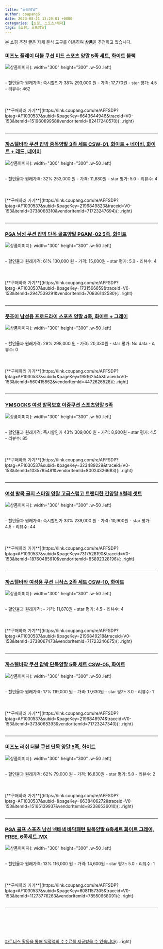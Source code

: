 ```yaml
---
title: "골프양말"
author: coupang6
date: 2023-08-21 13:29:01 +0800
categories: [쇼핑, 스포츠/레저]
tags: [쇼핑, 골프양말]
---
```


본 쇼핑 추천 글은 자체 분석 도구를 이용하여 [**상품**](https://link.coupang.com/a/bao1ui)을 추천하고 있습니다.

### [미즈노 플레이 더블 쿠션 미드 스포츠 양말 5족 세트, 화이트 블랙](https://link.coupang.com/re/AFFSDP?lptag=AF1030537&subid=&pageKey=6643644946&traceid=V0-153&itemId=15196089958&vendorItemId=82417240570)

![상품이미지](https://thumbnail9.coupangcdn.com/thumbnails/remote/230x230ex/image/retail/images/2022/07/14/17/0/99f9d943-a741-4846-8eda-cd3a6dc09e60.jpg){: width="300" height="300" .w-50 .left}


<br>
- 할인율과 원래가격: 즉시할인가 38%  293,000   원
- 가격: 17,770원
- star 평가: 4.5
- 리뷰수: 462
<br>
<br>
<br>
<br>
[**구매하러 가기**](https://link.coupang.com/re/AFFSDP?lptag=AF1030537&subid=&pageKey=6643644946&traceid=V0-153&itemId=15196089958&vendorItemId=82417240570){: .right}
<br>
<br>

---

### [까스텔바작 쿠션 압박 중목양말 3족 세트 CSW-01, 화이트 + 네이비, 화이트 + 레드, 네이비](https://link.coupang.com/re/AFFSDP?lptag=AF1030537&subid=&pageKey=2196849823&traceid=V0-153&itemId=3738068310&vendorItemId=71723247694)

![상품이미지](https://thumbnail10.coupangcdn.com/thumbnails/remote/230x230ex/image/retail/images/2020/09/22/16/4/332aa573-916b-492c-a1b6-a5a4a4e5f36e.jpg){: width="300" height="300" .w-50 .left}


<br>
- 할인율과 원래가격: 32%  253,000   원
- 가격: 11,880원
- star 평가: 5.0
- 리뷰수: 4
<br>
<br>
<br>
<br>
[**구매하러 가기**](https://link.coupang.com/re/AFFSDP?lptag=AF1030537&subid=&pageKey=2196849823&traceid=V0-153&itemId=3738068310&vendorItemId=71723247694){: .right}
<br>
<br>

---

### [PGA 남성 쿠션 압박 단목 골프양말 PGAM-02 5족, 화이트](https://link.coupang.com/re/AFFSDP?lptag=AF1030537&subid=&pageKey=1731566659&traceid=V0-153&itemId=2947539291&vendorItemId=70936142580)

![상품이미지](https://thumbnail10.coupangcdn.com/thumbnails/remote/230x230ex/image/retail/images/2020/06/12/19/8/4667fdf3-0e99-4aa2-b424-16628bf8ae56.jpg){: width="300" height="300" .w-50 .left}


<br>
- 할인율과 원래가격: 61%  130,000   원
- 가격: 15,000원
- star 평가: 5.0
- 리뷰수: 4
<br>
<br>
<br>
<br>
[**구매하러 가기**](https://link.coupang.com/re/AFFSDP?lptag=AF1030537&subid=&pageKey=1731566659&traceid=V0-153&itemId=2947539291&vendorItemId=70936142580){: .right}
<br>
<br>

---

### [풋조이 남성용 프로드라이 스포츠 양말 4족, 화이트 + 그레이](https://link.coupang.com/re/AFFSDP?lptag=AF1030537&subid=&pageKey=195162545&traceid=V0-153&itemId=560415862&vendorItemId=4472626528)

![상품이미지](https://thumbnail9.coupangcdn.com/thumbnails/remote/230x230ex/image/retail/images/2019/03/07/17/4/f869130d-843c-4335-b68b-c7b7e367562f.jpg){: width="300" height="300" .w-50 .left}


<br>
- 할인율과 원래가격: 29%  298,000   원
- 가격: 20,330원
- star 평가: No data
- 리뷰수: 0
<br>
<br>
<br>
<br>
[**구매하러 가기**](https://link.coupang.com/re/AFFSDP?lptag=AF1030537&subid=&pageKey=195162545&traceid=V0-153&itemId=560415862&vendorItemId=4472626528){: .right}
<br>
<br>

---

### [YMSOCKS 여성 발목보호 이중쿠션 스포츠양말 5족](https://link.coupang.com/re/AFFSDP?lptag=AF1030537&subid=&pageKey=323489229&traceid=V0-153&itemId=1035785481&vendorItemId=80024326683)

![상품이미지](https://thumbnail10.coupangcdn.com/thumbnails/remote/230x230ex/image/vendor_inventory/6bb2/abe047d9a0c73e6bd0a42eb33946227af03993ad2e24ad8ecf706a9cbcd5.jpg){: width="300" height="300" .w-50 .left}


<br>
- 할인율과 원래가격: 즉시할인가 43%  309,000   원
- 가격: 8,900원
- star 평가: 4.5
- 리뷰수: 85
<br>
<br>
<br>
<br>
[**구매하러 가기**](https://link.coupang.com/re/AFFSDP?lptag=AF1030537&subid=&pageKey=323489229&traceid=V0-153&itemId=1035785481&vendorItemId=80024326683){: .right}
<br>
<br>

---

### [여성 발목 골지 스마일 양말 고급스럽고 트랜디한 긴양말 5켤레 셋트](https://link.coupang.com/re/AFFSDP?lptag=AF1030537&subid=&pageKey=7317528190&traceid=V0-153&itemId=18760485610&vendorItemId=85892328196)

![상품이미지](https://thumbnail9.coupangcdn.com/thumbnails/remote/230x230ex/image/vendor_inventory/ec59/db4bd59cc7908fbed15f60289b1c8a1399969557ae38c36b7da8acdc574c.jpg){: width="300" height="300" .w-50 .left}


<br>
- 할인율과 원래가격: 즉시할인가 33%  239,000   원
- 가격: 10,900원
- star 평가: 4.5
- 리뷰수: 44
<br>
<br>
<br>
<br>
[**구매하러 가기**](https://link.coupang.com/re/AFFSDP?lptag=AF1030537&subid=&pageKey=7317528190&traceid=V0-153&itemId=18760485610&vendorItemId=85892328196){: .right}
<br>
<br>

---

### [까스텔바작 여성용 쿠션 니삭스 2족 세트 CSW-10, 화이트](https://link.coupang.com/re/AFFSDP?lptag=AF1030537&subid=&pageKey=2196849218&traceid=V0-153&itemId=3738067473&vendorItemId=71723246675)

![상품이미지](https://thumbnail6.coupangcdn.com/thumbnails/remote/230x230ex/image/retail/images/2020/09/22/16/4/76e2800b-9b78-411d-9b60-9e9a1267d03b.jpg){: width="300" height="300" .w-50 .left}


<br>
- 할인율과 원래가격: 
- 가격: 11,870원
- star 평가: 4.5
- 리뷰수: 4
<br>
<br>
<br>
<br>
[**구매하러 가기**](https://link.coupang.com/re/AFFSDP?lptag=AF1030537&subid=&pageKey=2196849218&traceid=V0-153&itemId=3738067473&vendorItemId=71723246675){: .right}
<br>
<br>

---

### [까스텔바작 쿠션 압박 단목양말 5족 세트 CSW-05, 화이트](https://link.coupang.com/re/AFFSDP?lptag=AF1030537&subid=&pageKey=2196848974&traceid=V0-153&itemId=3738068393&vendorItemId=71723247340)

![상품이미지](https://thumbnail10.coupangcdn.com/thumbnails/remote/230x230ex/image/retail/images/147714966875870-f30251b1-3a47-4208-b3fd-cedbe2cead79.jpg){: width="300" height="300" .w-50 .left}


<br>
- 할인율과 원래가격: 17%  119,000   원
- 가격: 17,630원
- star 평가: 3.0
- 리뷰수: 1
<br>
<br>
<br>
<br>
[**구매하러 가기**](https://link.coupang.com/re/AFFSDP?lptag=AF1030537&subid=&pageKey=2196848974&traceid=V0-153&itemId=3738068393&vendorItemId=71723247340){: .right}
<br>
<br>

---

### [미즈노 러쉬 더블 쿠션 단목 양말 5족, 화이트](https://link.coupang.com/re/AFFSDP?lptag=AF1030537&subid=&pageKey=6638406272&traceid=V0-153&itemId=15165139937&vendorItemId=82386536010)

![상품이미지](https://thumbnail8.coupangcdn.com/thumbnails/remote/230x230ex/image/retail/images/2022/07/12/10/6/a68d97e1-b48c-43d0-8c66-374cd08253f9.jpg){: width="300" height="300" .w-50 .left}


<br>
- 할인율과 원래가격: 62%  79,000   원
- 가격: 16,830원
- star 평가: 5.0
- 리뷰수: 2
<br>
<br>
<br>
<br>
[**구매하러 가기**](https://link.coupang.com/re/AFFSDP?lptag=AF1030537&subid=&pageKey=6638406272&traceid=V0-153&itemId=15165139937&vendorItemId=82386536010){: .right}
<br>
<br>

---

### [PGA 골프 스포츠 남성 넥배색 바닥패턴 발목양말 6족세트 화이트 그레이, FREE, 6족세트_MX](https://link.coupang.com/re/AFFSDP?lptag=AF1030537&subid=&pageKey=6081157305&traceid=V0-153&itemId=11273776263&vendorItemId=78550658091)

![상품이미지](https://thumbnail10.coupangcdn.com/thumbnails/remote/230x230ex/image/vendor_inventory/7297/2425509315541e6ab8fbbe6031d2ac1d14b8059a80dc9f976b925470b319.jpg){: width="300" height="300" .w-50 .left}


<br>
- 할인율과 원래가격: 13%  116,000   원
- 가격: 14,600원
- star 평가: 5.0
- 리뷰수: 1
<br>
<br>
<br>
<br>
[**구매하러 가기**](https://link.coupang.com/re/AFFSDP?lptag=AF1030537&subid=&pageKey=6081157305&traceid=V0-153&itemId=11273776263&vendorItemId=78550658091){: .right}
<br>
<br>

---
<br><br><br><br><br> [파트너스 활동을 통해 일정액의 수수료를 제공받을 수 있습니다](https://link.coupang.com/a/bao1ui){: .right}